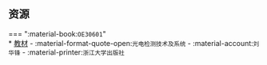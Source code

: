 ## 资源  
=== ":material-book:`OE30601`"  
    * [教材](https://api.ecylt.top/v1/lanzou_link?url=https://cqu-openlib.lanzout.com/iHFXL294r9eb&type=down) - :material-format-quote-open:`光电检测技术及系统` - :material-account:`刘华锋` - :material-printer:`浙江大学出版社`  